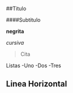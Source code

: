 ##Titulo

####Subtitulo

**negrita**

*cursiva*

>Cita

Listas
-Uno
-Dos
-Tres

Linea Horizontal
---
